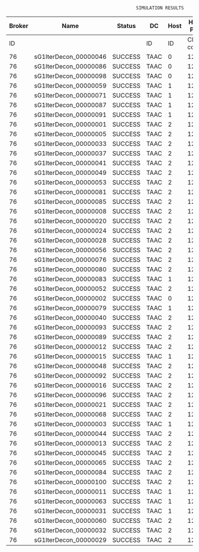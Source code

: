 

                                                     SIMULATION RESULTS

|Broker|         Name         | Status|  DC  |Host|Host PEs |VM|   VM PEs|   VM MIPS|ActivityLen|StartTime|FinishTime|ExecTime
|------|----------------------|-------|------|----|---------|--|---------|----------|-----------|---------|----------|--------
|    ID|                      |       |    ID|  ID|CPU cores|ID|CPU cores|        MI|         MI|  Seconds|   Seconds| Seconds
|    76| sG1IterDecon_00000046|SUCCESS|  TAAC|   0|       12|305|        2|    1000.0|      56150|  84346.9|   85050.9|   704.0
|    76| sG1IterDecon_00000086|SUCCESS|  TAAC|   0|       12|305|        2|    1000.0|      56150|  84346.9|   85050.9|   704.0
|    76| sG1IterDecon_00000098|SUCCESS|  TAAC|   0|       12|305|        2|    1000.0|      56150|  84346.9|   85050.9|   704.0
|    76| sG1IterDecon_00000059|SUCCESS|  TAAC|   1|       12|306|        2|    1000.0|      56150|  84346.9|   85050.9|   704.0
|    76| sG1IterDecon_00000071|SUCCESS|  TAAC|   1|       12|306|        2|    1000.0|      56150|  84346.9|   85050.9|   704.0
|    76| sG1IterDecon_00000087|SUCCESS|  TAAC|   1|       12|306|        2|    1000.0|      56150|  84346.9|   85050.9|   704.0
|    76| sG1IterDecon_00000091|SUCCESS|  TAAC|   1|       12|306|        2|    1000.0|      56150|  84346.9|   85050.9|   704.0
|    76| sG1IterDecon_00000001|SUCCESS|  TAAC|   2|       12|304|        2|    1000.0|      56150|  84346.9|   85050.9|   704.0
|    76| sG1IterDecon_00000005|SUCCESS|  TAAC|   2|       12|304|        2|    1000.0|      56150|  84346.9|   85050.9|   704.0
|    76| sG1IterDecon_00000033|SUCCESS|  TAAC|   2|       12|304|        2|    1000.0|      56150|  84346.9|   85050.9|   704.0
|    76| sG1IterDecon_00000037|SUCCESS|  TAAC|   2|       12|304|        2|    1000.0|      56150|  84346.9|   85050.9|   704.0
|    76| sG1IterDecon_00000041|SUCCESS|  TAAC|   2|       12|304|        2|    1000.0|      56150|  84346.9|   85050.9|   704.0
|    76| sG1IterDecon_00000049|SUCCESS|  TAAC|   2|       12|304|        2|    1000.0|      56150|  84346.9|   85050.9|   704.0
|    76| sG1IterDecon_00000053|SUCCESS|  TAAC|   2|       12|304|        2|    1000.0|      56150|  84346.9|   85050.9|   704.0
|    76| sG1IterDecon_00000081|SUCCESS|  TAAC|   2|       12|304|        2|    1000.0|      56150|  84346.9|   85050.9|   704.0
|    76| sG1IterDecon_00000085|SUCCESS|  TAAC|   2|       12|304|        2|    1000.0|      56150|  84346.9|   85050.9|   704.0
|    76| sG1IterDecon_00000008|SUCCESS|  TAAC|   2|       12|307|        2|    1000.0|      56150|  84346.9|   85050.9|   704.0
|    76| sG1IterDecon_00000020|SUCCESS|  TAAC|   2|       12|307|        2|    1000.0|      56150|  84346.9|   85050.9|   704.0
|    76| sG1IterDecon_00000024|SUCCESS|  TAAC|   2|       12|307|        2|    1000.0|      56150|  84346.9|   85050.9|   704.0
|    76| sG1IterDecon_00000028|SUCCESS|  TAAC|   2|       12|307|        2|    1000.0|      56150|  84346.9|   85050.9|   704.0
|    76| sG1IterDecon_00000056|SUCCESS|  TAAC|   2|       12|307|        2|    1000.0|      56150|  84346.9|   85050.9|   704.0
|    76| sG1IterDecon_00000076|SUCCESS|  TAAC|   2|       12|307|        2|    1000.0|      56150|  84346.9|   85050.9|   704.0
|    76| sG1IterDecon_00000080|SUCCESS|  TAAC|   2|       12|307|        2|    1000.0|      56150|  84346.9|   85050.9|   704.0
|    76| sG1IterDecon_00000083|SUCCESS|  TAAC|   1|       12|306|        2|    1000.0|      59381|  84346.9|   85085.0|   738.2
|    76| sG1IterDecon_00000052|SUCCESS|  TAAC|   2|       12|307|        2|    1000.0|      61375|  84346.9|   85098.1|   751.2
|    76| sG1IterDecon_00000002|SUCCESS|  TAAC|   0|       12|305|        2|    1000.0|      60450|  84346.9|   85098.9|   752.0
|    76| sG1IterDecon_00000079|SUCCESS|  TAAC|   1|       12|306|        2|    1000.0|      83667|  84346.9|   85328.0|   981.1
|    76| sG1IterDecon_00000040|SUCCESS|  TAAC|   2|       12|307|        2|    1000.0|      91200|  84346.9|   85353.4|  1006.5
|    76| sG1IterDecon_00000093|SUCCESS|  TAAC|   2|       12|304|        2|    1000.0|      96311|  84346.9|   85372.8|  1025.9
|    76| sG1IterDecon_00000089|SUCCESS|  TAAC|   2|       12|304|        2|    1000.0|     115702|  84346.9|   85518.6|  1171.7
|    76| sG1IterDecon_00000012|SUCCESS|  TAAC|   2|       12|307|        2|    1000.0|     117306|  84346.9|   85562.4|  1215.5
|    76| sG1IterDecon_00000015|SUCCESS|  TAAC|   1|       12|306|        2|    1000.0|     115126|  84346.9|   85627.8|  1280.9
|    76| sG1IterDecon_00000048|SUCCESS|  TAAC|   2|       12|307|        2|    1000.0|     131219|  84346.9|   85667.0|  1320.2
|    76| sG1IterDecon_00000092|SUCCESS|  TAAC|   2|       12|307|        2|    1000.0|     135995|  84346.9|   85700.7|  1353.9
|    76| sG1IterDecon_00000016|SUCCESS|  TAAC|   2|       12|307|        2|    1000.0|     144034|  84346.9|   85753.3|  1406.5
|    76| sG1IterDecon_00000096|SUCCESS|  TAAC|   2|       12|307|        2|    1000.0|     146964|  84346.9|   85771.1|  1424.2
|    76| sG1IterDecon_00000021|SUCCESS|  TAAC|   2|       12|304|        2|    1000.0|     156382|  84346.9|   85805.3|  1458.4
|    76| sG1IterDecon_00000068|SUCCESS|  TAAC|   2|       12|307|        2|    1000.0|     162933|  84346.9|   85859.4|  1512.5
|    76| sG1IterDecon_00000003|SUCCESS|  TAAC|   1|       12|306|        2|    1000.0|     143490|  84346.9|   85883.8|  1536.9
|    76| sG1IterDecon_00000044|SUCCESS|  TAAC|   2|       12|307|        2|    1000.0|     168756|  84346.9|   85888.5|  1541.6
|    76| sG1IterDecon_00000013|SUCCESS|  TAAC|   2|       12|304|        2|    1000.0|     173487|  84346.9|   85917.5|  1570.6
|    76| sG1IterDecon_00000045|SUCCESS|  TAAC|   2|       12|304|        2|    1000.0|     193935|  84346.9|   86040.7|  1693.8
|    76| sG1IterDecon_00000065|SUCCESS|  TAAC|   2|       12|304|        2|    1000.0|     195345|  84346.9|   86048.5|  1701.6
|    76| sG1IterDecon_00000084|SUCCESS|  TAAC|   2|       12|307|        2|    1000.0|     231134|  84346.9|   86169.6|  1822.8
|    76| sG1IterDecon_00000100|SUCCESS|  TAAC|   2|       12|307|        2|    1000.0|     237950|  84346.9|   86196.8|  1850.0
|    76| sG1IterDecon_00000011|SUCCESS|  TAAC|   1|       12|306|        2|    1000.0|     182930|  84346.9|   86221.2|  1874.4
|    76| sG1IterDecon_00000063|SUCCESS|  TAAC|   1|       12|306|        2|    1000.0|     188230|  84346.9|   86263.7|  1916.8
|    76| sG1IterDecon_00000031|SUCCESS|  TAAC|   1|       12|306|        2|    1000.0|     190673|  84346.9|   86282.1|  1935.2
|    76| sG1IterDecon_00000060|SUCCESS|  TAAC|   2|       12|307|        2|    1000.0|     265578|  84346.9|   86293.9|  1947.1
|    76| sG1IterDecon_00000032|SUCCESS|  TAAC|   2|       12|307|        2|    1000.0|     270491|  84346.9|   86308.7|  1961.8
|    76| sG1IterDecon_00000029|SUCCESS|  TAAC|   2|       12|304|        2|    1000.0|     252025|  84346.9|   86331.9|  1985.0

